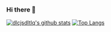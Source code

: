 ### Hi there 👋

<!--
**dlcjsdltlq/dlcjsdltlq** is a ✨ _special_ ✨ repository because its `README.md` (this file) appears on your GitHub profile.

Here are some ideas to get you started:

- 🔭 I’m currently working on ...
- 🌱 I’m currently learning ...
- 👯 I’m looking to collaborate on ...
- 🤔 I’m looking for help with ...
- 💬 Ask me about ...
- 📫 How to reach me: ...
- 😄 Pronouns: ...
- ⚡ Fun fact: ...
-->
[![dlcjsdltlq's github stats](https://github-readme-stats.vercel.app/api?username=dlcjsdltlq)](https://github.com/anuraghazra/github-readme-stats)
[![Top Langs](https://github-readme-stats.vercel.app/api/top-langs/?username=dlcjsdltlq&layout=compact)](https://github.com/anuraghazra/github-readme-stats) 
